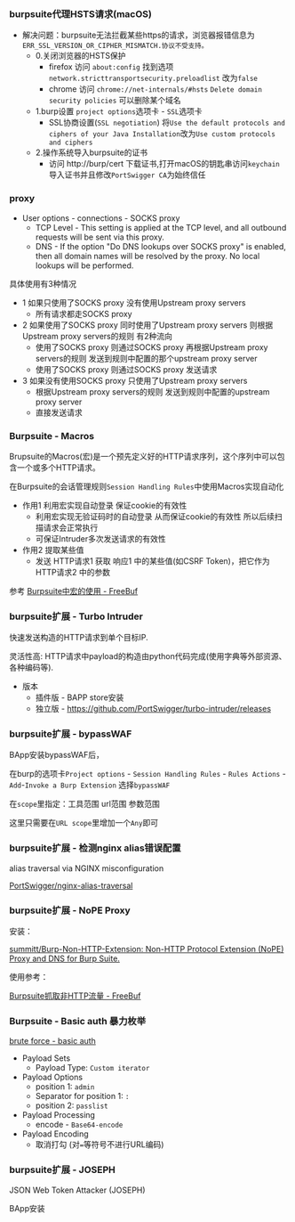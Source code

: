 ### burpsuite代理HSTS请求(macOS)

* 解决问题：burpsuite无法拦截某些https的请求，浏览器报错信息为 `ERR_SSL_VERSION_OR_CIPHER_MISMATCH.协议不受支持。`
  * 0.关闭浏览器的HSTS保护
    * firefox 访问 `about:config` 找到选项`network.stricttransportsecurity.preloadlist` 改为`false`
    * chrome 访问 `chrome://net-internals/#hsts`  `Delete domain security policies` 可以删除某个域名
  * 1.burp设置 `project options`选项卡 - `SSL`选项卡
    * SSL协商设置(`SSL negotiation`) 将`Use the default protocols and ciphers of your Java Installation`改为`Use custom protocols and ciphers`
  * 2.操作系统导入burpsuite的证书
    * 访问 http://burp/cert 下载证书,打开macOS的钥匙串访问`keychain` 导入证书并且修改`PortSwigger CA`为始终信任

### proxy

  * User options - connections - SOCKS proxy
    * TCP Level - This setting is applied at the TCP level, and all outbound requests will be sent via this proxy.
    * DNS - If the option "Do DNS lookups over SOCKS proxy" is enabled, then all domain names will be resolved by the proxy. No local lookups will be performed.


具体使用有3种情况
* 1 如果只使用了SOCKS proxy 没有使用Upstream proxy servers
  * 所有请求都走SOCKS proxy
* 2 如果使用了SOCKS proxy  同时使用了Upstream proxy servers 则根据Upstream proxy servers的规则 有2种流向
  * 使用了SOCKS proxy 则通过SOCKS proxy 再根据Upstream proxy servers的规则 发送到规则中配置的那个upstream proxy server
  * 使用了SOCKS proxy 则通过SOCKS proxy 发送请求
* 3 如果没有使用SOCKS proxy 只使用了Upstream proxy servers
  * 根据Upstream proxy servers的规则 发送到规则中配置的upstream proxy server
  * 直接发送请求

### Burpsuite - Macros

Brupsuite的Macros(宏)是一个预先定义好的HTTP请求序列，这个序列中可以包含一个或多个HTTP请求。

在Burpsuite的会话管理规则`Session Handling Rules`中使用Macros实现自动化

* 作用1 利用宏实现自动登录 保证cookie的有效性
  * 利用宏实现无验证码时的自动登录 从而保证cookie的有效性 所以后续扫描请求会正常执行
  * 可保证Intruder多次发送请求的有效性
* 作用2 提取某些值
  * 发送 HTTP请求1 获取 响应1 中的某些值(如CSRF Token)，把它作为 HTTP请求2 中的参数

参考 [Burpsuite中宏的使用 - FreeBuf](https://www.freebuf.com/articles/web/156735.html)


### burpsuite扩展 - Turbo Intruder

快速发送构造的HTTP请求到单个目标IP.

灵活性高: HTTP请求中payload的构造由python代码完成(使用字典等外部资源、各种编码等).

* 版本
  * 插件版 - BAPP store安装
  * 独立版 - https://github.com/PortSwigger/turbo-intruder/releases

### burpsuite扩展 - bypassWAF

BApp安装bypassWAF后，

在burp的选项卡`Project options` - `Session Handling Rules` - `Rules Actions` - `Add`-`Invoke a Burp Extension` 选择`bypassWAF`

在`scope`里指定：工具范围 url范围 参数范围

这里只需要在`URL scope`里增加一个`Any`即可

### burpsuite扩展 - 检测nginx alias错误配置

alias traversal via NGINX misconfiguration

[PortSwigger/nginx-alias-traversal](https://github.com/portswigger/nginx-alias-traversal)

### burpsuite扩展 - NoPE Proxy

安装：

[summitt/Burp-Non-HTTP-Extension: Non-HTTP Protocol Extension (NoPE) Proxy and DNS for Burp Suite.](https://github.com/summitt/Burp-Non-HTTP-Extension)

使用参考：

[Burpsuite抓取非HTTP流量 - FreeBuf](https://www.freebuf.com/articles/network/158589.html)


### Burpsuite - Basic auth 暴力枚举

[brute force - basic auth](https://securityonline.info/use-burp-suite-brute-force-http-basic-authentication/)

* Payload Sets
  * Payload Type: `Custom iterator`
* Payload Options
  * position 1: `admin`
  * Separator for position 1: `:`
  * position 2: `passlist`
* Payload Processing
  * encode - `Base64-encode`
* Payload Encoding
  * 取消打勾 (对`=`等符号不进行URL编码)

### burpsuite扩展 - JOSEPH

JSON Web Token Attacker (JOSEPH)
 
BApp安装
